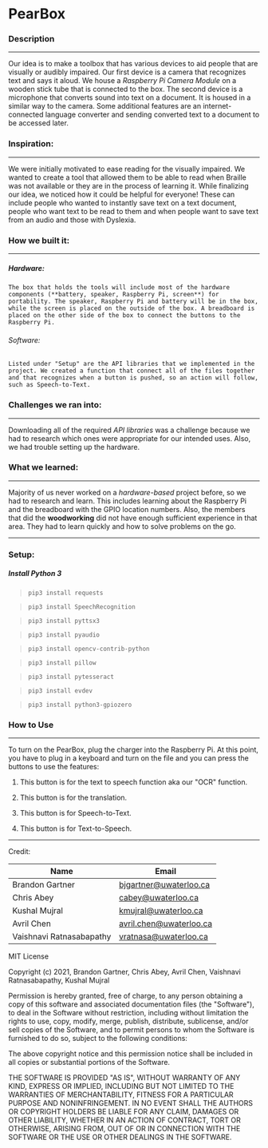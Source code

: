 # PearBox

### Description

---


Our idea is to make a toolbox that has various devices to aid people that are visually or audibly impaired. Our first device is a camera that recognizes text and says it aloud. We house a *Raspberry Pi Camera Module* on a wooden stick tube that is connected to the box. The second device is a microphone that converts sound into text on a document. It is housed in a similar way to the camera. Some additional features are an internet-connected language converter and sending converted text to a document to be accessed later.


### Inspiration:

---

We were initially motivated to ease reading for the visually impaired. We wanted to create a tool that allowed them to be able to read when Braille was not available or they are in the process of learning it. While finalizing our idea, we noticed how it could be helpful for everyone! These can include people who wanted to instantly save text on a text document, people who want text to be read to them and when people want to save text from an audio and those with Dyslexia.

### How we built it:

---

##### Hardware:
    The box that holds the tools will include most of the hardware components (**battery, speaker, Raspberry Pi, screen**) for portability. The speaker, Raspberry Pi and battery will be in the box, while the screen is placed on the outside of the box. A breadboard is placed on the other side of the box to connect the buttons to the Raspberry Pi. 

###### Software:
    Listed under "Setup" are the API libraries that we implemented in the project. We created a function that connect all of the files together and that recognizes when a button is pushed, so an action will follow, such as Speech-to-Text.

### Challenges we ran into:

---

Downloading all of the required *API libraries* was a challenge because we had to research which ones were appropriate for our intended uses. Also, we had trouble setting up the hardware. 


### What we learned:

---

Majority of us never worked on a *hardware-based* project before, so we had to research and learn. This includes learning about the Raspberry Pi and the breadboard with the GPIO location numbers. Also, the members that did the **woodworking** did not have enough sufficient experience in that area. They had to learn quickly and how to solve problems on the go.





---

### Setup:

##### Install Python 3

> `pip3 install requests`

> `pip3 install SpeechRecognition`

> `pip3 install pyttsx3`

> `pip3 install pyaudio`

> `pip3 install opencv-contrib-python`

> `pip3 install pillow`

> `pip3 install pytesseract`

> `pip3 install evdev`

> `pip3 install python3-gpiozero`

### How to Use

---
To turn on the PearBox, plug the charger into the Raspberry Pi. At this point, you have to plug in a keyboard and turn on the file and you can press the buttons to use the features:

1) This button is for the text to speech function aka our "OCR" function.

2) This button is for the translation.

3) This button is for Speech-to-Text. 

4) This button is for Text-to-Speech.

---

Credit:

|Name|Email|
|----|-----|
|Brandon Gartner|bjgartner@uwaterloo.ca|,
|Chris Abey|cabey@uwaterloo.ca|,
|Kushal Mujral|kmujral@uwaterloo.ca|,
|Avril Chen|avril.chen@uwaterloo.ca|,
|Vaishnavi Ratnasabapathy|vratnasa@uwaterloo.ca|


MIT License

Copyright (c) 2021, Brandon Gartner, Chris Abey, Avril Chen, Vaishnavi Ratnasabapathy, Kushal Mujral

Permission is hereby granted, free of charge, to any person obtaining a copy
of this software and associated documentation files (the "Software"), to deal
in the Software without restriction, including without limitation the rights
to use, copy, modify, merge, publish, distribute, sublicense, and/or sell
copies of the Software, and to permit persons to whom the Software is
furnished to do so, subject to the following conditions:

The above copyright notice and this permission notice shall be included in all
copies or substantial portions of the Software.

THE SOFTWARE IS PROVIDED "AS IS", WITHOUT WARRANTY OF ANY KIND, EXPRESS OR
IMPLIED, INCLUDING BUT NOT LIMITED TO THE WARRANTIES OF MERCHANTABILITY,
FITNESS FOR A PARTICULAR PURPOSE AND NONINFRINGEMENT. IN NO EVENT SHALL THE
AUTHORS OR COPYRIGHT HOLDERS BE LIABLE FOR ANY CLAIM, DAMAGES OR OTHER
LIABILITY, WHETHER IN AN ACTION OF CONTRACT, TORT OR OTHERWISE, ARISING FROM,
OUT OF OR IN CONNECTION WITH THE SOFTWARE OR THE USE OR OTHER DEALINGS IN THE
SOFTWARE.
